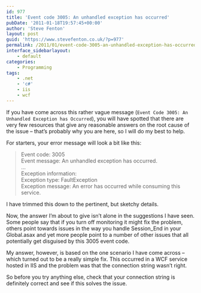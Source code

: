 ```yaml
---
id: 977
title: 'Event code 3005: An unhandled exception has occurred'
pubDate: '2011-01-18T19:57:45+00:00'
author: 'Steve Fenton'
layout: post
guid: 'https://www.stevefenton.co.uk/?p=977'
permalink: /2011/01/event-code-3005-an-unhandled-exception-has-occurred/
interface_sidebarlayout:
    - default
categories:
    - Programming
tags:
    - .net
    - 'c#'
    - iis
    - wcf
---
```


If you have come across this rather vague message (`Event Code 3005: An Unhandled Exception has Occurred`), you will have spotted that there are very few resources that give any reasonable answers on the root cause of the issue – that’s probably why you are here, so I will do my best to help.

For starters, your error message will look a bit like this:

> Event code: 3005  
> Event message: An unhandled exception has occurred.  
> …  
> Exception information:  
> Exception type: FaultException  
> Exception message: An error has occurred while consuming this service.

I have trimmed this down to the pertinent, but sketchy details.

Now, the answer I’m about to give isn’t alone in the suggestions I have seen. Some people say that if you turn off monitoring it might fix the problem, others point towards issues in the way you handle Session\_End in your Global.asax and yet more people point to a number of other issues that all potentially get disguised by this 3005 event code.

My answer, however, is based on the one scenario I have come across – which turned out to be a really simple fix. This occurred in a WCF service hosted in IIS and the problem was that the connection string wasn’t right.

So before you try anything else, check that your connection string is definitely correct and see if this solves the issue.